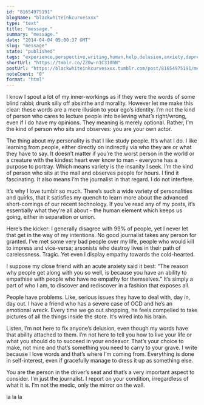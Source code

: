```yaml
---
id: "81654975191"
blogName: "blackwhiteinkcurvesxxx"
type: "text"
title: "message."
summary: "message."
date: "2014-04-04 05:00:37 GMT"
slug: "message"
state: "published"
tags: "experience,perspective,writing,human,help,delusion,anxiety,depression,problems,personality,people,special,imperfect"
shortUrl: "https://tmblr.co/ZZ0w-n1C310hN"
postUrl: "https://blackwhiteinkcurvesxxx.tumblr.com/post/81654975191/message"
noteCount: "0"
format: "html"
---
```


I know I spout a lot of my inner-workings as if they were the words of some blind rabbi; drunk silly off absinthe and morality. However let me make this clear: these words are a mere illusion to your ego’s identity. I’m not the kind of person who cares to lecture people into believing what’s right/wrong, even if I do have my opinions. They meaning is merely optional. Rather, I’m the kind of person who sits and observes: you are your own actor. 

The thing about my personality is that I like study people. It’s what I do. I like learning from people, either directly on indirectly via who they are or what they have to say. It doesn’t matter if you’re the worst person in the world or a creature with the kindest heart ever know to man - everyone has a purpose to portray. Which means variety is the insanity I seek. I’m the kind of person who sits at the mall and observes people for hours. I find it fascinating. It also means I’m the journalist in that regard. I do not interfere. 

It’s why I love tumblr so much. There’s such a wide variety of personalities and quirks, that it satisfies my quench to learn more about the advanced short-comings of our recent technology. If you’ve read any of my posts, it’s essentially what they’re all about - the human element which keeps us going, either in separation or union. 

Here’s the kicker: I generally disagree with 99% of people, yet I never let that get in the way of my intentions. No good journalist takes any person for granted. I’ve met some very bad people over my life, people who would kill to impress and vice-versa; arsonists who destroy lives in their path of carelessness. Tragic. Yet even I display empathy towards the cold-hearted.

I suppose my close friend with an acute anxiety said it best: “The reason why people get along with you so well, is because you have an ability to empathise with people who have no empathy for themselves.” It’s simply a part of who I am, to discover and rediscover in a fashion that exposes all.

People have problems. Like, serious issues they have to deal with, day in, day out. I have a friend who has a severe case of OCD and he’s an emotional wreck. Every time we go out shopping, he feels compelled to take pictures of all the things inside the store. It’s wired into his brain.

Listen, I’m not here to fix anyone’s delusion, even though my words have that ability attached to them. I’m not here to tell you how to live your life or what you should do to succeed in your endeavor. That’s your choice to make, not mine and that’s something you need to carry to your grave. I write because I love words and that’s where I’m coming from. Everything is done in self-interest, even if gracefully manage to dress it up as something else.

You are the person in the driver’s seat and that’s a very important aspect to consider. I’m just the journalist. I report on your condition, irregardless of what it is. I’m not the medic, only the mirror on the wall. 

la la la